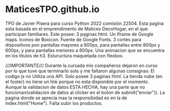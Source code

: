 # MaticesTPO.github.io
TPO de Javier Pisera para curso Python 2022 comisión 22504. Esta pagina esta basada en el emprendimento de Matices DecoHogar, en el que participan familiares.
Este posee:
3 paginas html. Un Iframe de Google maps. Iconos de Boxicon. Fuente de Google Fonts. 3 cortes para dispositivos pon pantallas mayores a 800px, para pantallas entre 800px y 600px, y para pantallas menores a 600px. Una  animacion que se encuentra en los titulos de h3. Estuructura maquetada con flexbox.

///IMPORTANTE///
Durante la cursada mis compañeros dejaron en curso por lo que tuve que terminarlo solo y me faltaron algunas consignas:
El codigo js no Utiliza una API.
Solo posee 3 paginas html.
La tienda nube (en el footer) no tiene un link porque no esta disponible por el momento.
Aunque la validacion de datos ESTA HECHA, hay una parte que no funcionan(validacion de datos al clicker en el boton de submit("enviar")).
La pagina donde se aprecia mas la responsibidad es en la de index.html("Home").
Falta subir los productos.
